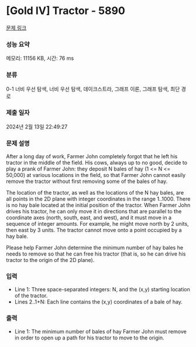 # [Gold IV] Tractor - 5890 

[문제 링크](https://www.acmicpc.net/problem/5890) 

### 성능 요약

메모리: 11156 KB, 시간: 76 ms

### 분류

0-1 너비 우선 탐색, 너비 우선 탐색, 데이크스트라, 그래프 이론, 그래프 탐색, 최단 경로

### 제출 일자

2024년 2월 13일 22:49:27

### 문제 설명

<p>After a long day of work, Farmer John completely forgot that he left his tractor in the middle of the field. His cows, always up to no good, decide to play a prank of Farmer John: they deposit N bales of hay (1 <= N <= 50,000) at various locations in the field, so that Farmer John cannot easily remove the tractor without first removing some of the bales of hay.</p>

<p>The location of the tractor, as well as the locations of the N hay bales, are all points in the 2D plane with integer coordinates in the range 1..1000. There is no hay bale located at the initial position of the tractor. When Farmer John drives his tractor, he can only move it in directions that are parallel to the coordinate axes (north, south, east, and west), and it must move in a sequence of integer amounts. For example, he might move north by 2 units, then east by 3 units. The tractor cannot move onto a point occupied by a hay bale.</p>

<p>Please help Farmer John determine the minimum number of hay bales he needs to remove so that he can free his tractor (that is, so he can drive his tractor to the origin of the 2D plane).</p>

### 입력 

 <ul>
	<li>Line 1: Three space-separated integers: N, and the (x,y) starting location of the tractor.</li>
	<li>Lines 2..1+N: Each line contains the (x,y) coordinates of a bale of hay.</li>
</ul>

### 출력 

 <ul>
	<li>Line 1: The minimum number of bales of hay Farmer John must remove in order to open up a path for his tractor to move to the origin.</li>
</ul>

